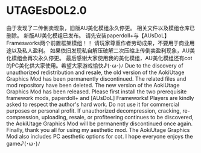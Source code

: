# UTAGEsDOL2.0
由于发现了二传倒卖现象，旧版AU美化模组永久停更。
相关文件以及模组仓库已删除。 新版AU美化模组已发布。 
请先安装paperdoll+与【AUsDoL】Framesworks两个前置框架模组！！
请玩家尊重作者劳动成果，不要用于商业用途以及私人盈利。 
如果依旧发现私自解压破解二次压缩上传倒卖盈利现象，AU美化模组会再次永久停更。 
最后感谢大家使用我的美化模组，AU美化模组还有cot的PC美化供大家使用。希望大家游戏愉快♪(･ω･)ﾉ
Due to the discovery of unauthorized redistribution and resale, the old version of the AokiUtage Graphics Mod has been permanently discontinued. 
The related files and mod repository have been deleted.
The new version of the AokiUtage Graphics Mod has been released. 
Please first install the two prerequisite framework mods, paperdoll+ and [AUsDoL] Frameworks!
Players are kindly asked to respect the author's hard work. Do not use it for commercial purposes or personal profit.
If unauthorized decompression, cracking, re-compression, uploading, resale, or profiteering continues to be discovered, the AokiUtage Graphics Mod will be permanently discontinued once again.
Finally, thank you all for using my aesthetic mod. The AokiUtage Graphics Mod also includes PC aesthetic options for cot. I hope everyone enjoys the game♪(･ω･)ﾉ
